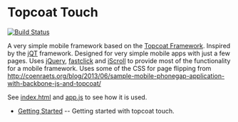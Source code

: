 Topcoat Touch
=============

[![Build Status](https://travis-ci.org/kriserickson/topcoat-touch.png?branch=master)](https://travis-ci.org/kriserickson/topcoat-touch)

A very simple mobile framework based on the [Topcoat Framework](http://topcoat.io).  Inspired by
the [jQT](http://jqtjs.com/) framework.  Designed for very simple mobile apps with just a few
pages.  Uses [jQuery](http://jquery.com), [fastclick](https://github.com/ftlabs/fastclick) and
[iScroll](https://github.com/cubiq/iscroll) to provide most of the functionality for a mobile
framework.  Uses some of the CSS for page flipping from
http://coenraets.org/blog/2013/06/sample-mobile-phonegap-application-with-backbone-js-and-topcoat/

See [index.html](/example/index.html) and [app.js](/example/js/app.js) to see how it is used.

* [Getting Started](//github.com/kriserickson/topcoat-touch/wiki/Getting-Started) -- Getting started with topcoat touch.




